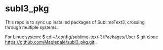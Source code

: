 # subl3_pkg
This repo is to sync up installed packages of SublimeText3,
crossing through multiple systems.

For Linux system:
$ cd ~/.config/sublime-text-3/Packages/User
$ git clone https://github.com/Mapledale/subl3_pkg.git .
